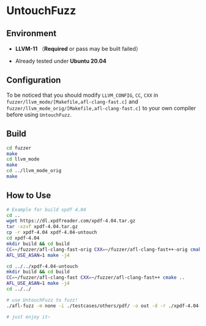 # UntouchFuzz

## Environment

* **LLVM-11** （**Required** or pass may be built failed）

* Already tested under **Ubuntu 20.04**

## Configuration

To be noticed that you should modify `LLVM_CONFIG`, `CC`, `CXX` in `fuzzer/llvm_mode/[Makefile,afl-clang-fast.c]` and `fuzzer/llvm_mode_orig/[Makefile,afl-clang-fast.c]` to your own compiler before using `UntouchFuzz`.

## Build

```bash
cd fuzzer
make
cd llvm_mode
make
cd ../llvm_mode_orig
make
```

## How to Use

```bash
# Example for build xpdf 4.04
cd ..
wget https://dl.xpdfreader.com/xpdf-4.04.tar.gz
tar -xzvf xpdf-4.04.tar.gz
cp -r xpdf-4.04 xpdf-4.04-untouch
cd xpdf-4.04
mkdir build && cd build
CC=~/fuzzer/afl-clang-fast-orig CXX=~/fuzzer/afl-clang-fast++-orig cmake ..
AFL_USE_ASAN=1 make -j4

cd ../../xpdf-4.04-untouch
mkdir build && cd build
CC=~/fuzzer/afl-clang-fast CXX=~/fuzzer/afl-clang-fast++ cmake ..
AFL_USE_ASAN=1 make -j4
cd ../../

# use UntouchFuzz to fuzz!
./afl-fuzz -m none -i ./testcases/others/pdf/ -o out -d -r ./xpdf-4.04-untouch/build/xpdf/pdftotext ./xpdf-4.04/build/xpdf/pdftotext @@ /dev/null

# just enjoy it~
```

